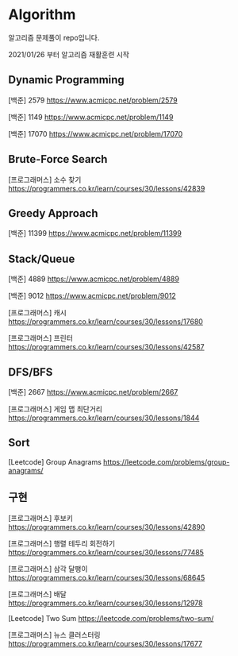 # Algorithm

알고리즘 문제풀이 repo입니다.

2021/01/26 부터 알고리즘 재활훈련 시작


## Dynamic Programming
[백준] 2579 https://www.acmicpc.net/problem/2579

[백준] 1149 https://www.acmicpc.net/problem/1149 

[백준] 17070 https://www.acmicpc.net/problem/17070

## Brute-Force Search
[프로그래머스] 소수 찾기 https://programmers.co.kr/learn/courses/30/lessons/42839

## Greedy Approach
[백준] 11399 https://www.acmicpc.net/problem/11399

## Stack/Queue
[백준] 4889 https://www.acmicpc.net/problem/4889

[백준] 9012 https://www.acmicpc.net/problem/9012

[프로그래머스] 캐시 https://programmers.co.kr/learn/courses/30/lessons/17680

[프로그래머스] 프린터 https://programmers.co.kr/learn/courses/30/lessons/42587

## DFS/BFS
[백준] 2667 https://www.acmicpc.net/problem/2667

[프로그래머스] 게임 맵 최단거리 https://programmers.co.kr/learn/courses/30/lessons/1844



## Sort
[Leetcode] Group Anagrams https://leetcode.com/problems/group-anagrams/



## 구현
[프로그래머스] 후보키 https://programmers.co.kr/learn/courses/30/lessons/42890

[프로그래머스] 행렬 테두리 회전하기 https://programmers.co.kr/learn/courses/30/lessons/77485

[프로그래머스] 삼각 달팽이 https://programmers.co.kr/learn/courses/30/lessons/68645

[프로그래머스] 배달 https://programmers.co.kr/learn/courses/30/lessons/12978

[Leetcode] Two Sum  https://leetcode.com/problems/two-sum/

[프로그래머스] 뉴스 클러스터링 https://programmers.co.kr/learn/courses/30/lessons/17677

